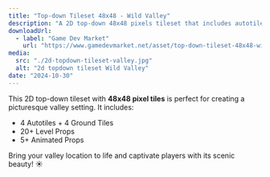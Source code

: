 ```yaml
---
title: "Top-down Tileset 48x48 - Wild Valley"
description: "A 2D top-down 48x48 pixels tileset that includes autotiles and props."
downloadUrl:
  - label: "Game Dev Market"
    url: "https://www.gamedevmarket.net/asset/top-down-tileset-48x48-wild-valley"
media:
  src: "./2d-topdown-tileset-valley.jpg"
  alt: "2d topdown tileset Wild Valley"
date: "2024-10-30"
---
```


This 2D top-down tileset with **48x48 pixel tiles** is perfect for creating a picturesque valley setting. It includes:

- 4 Autotiles + 4 Ground Tiles
- 20+ Level Props
- 5+ Animated Props

Bring your valley location to life and captivate players with its scenic beauty! ☀️
